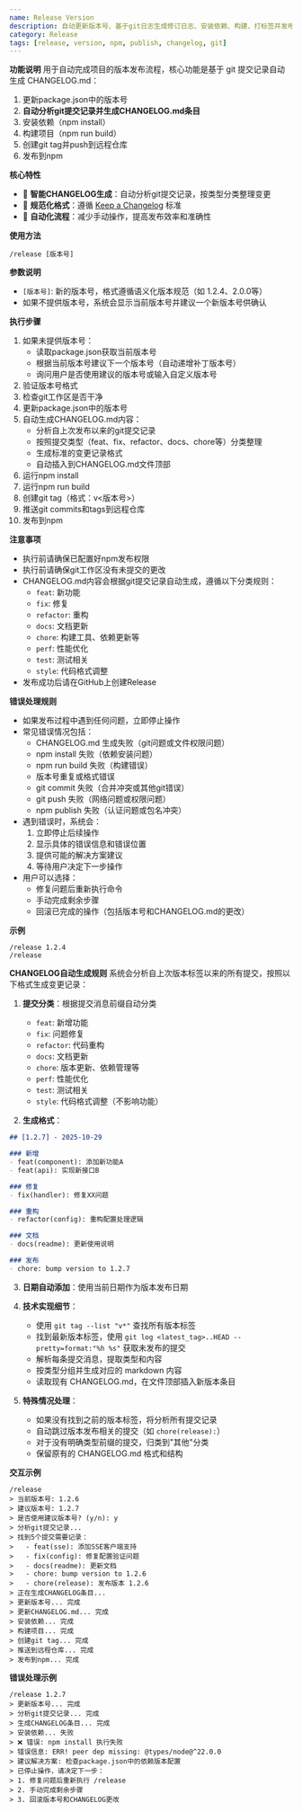 ```yaml
---
name: Release Version
description: 自动更新版本号、基于git日志生成修订日志、安装依赖、构建、打标签并发布到npm
category: Release
tags: [release, version, npm, publish, changelog, git]
---
```


**功能说明**
用于自动完成项目的版本发布流程，核心功能是基于 git 提交记录自动生成 CHANGELOG.md：

1. 更新package.json中的版本号
2. **自动分析git提交记录并生成CHANGELOG.md条目**
3. 安装依赖（npm install）
4. 构建项目（npm run build）
5. 创建git tag并push到远程仓库
6. 发布到npm

**核心特性**
- 🚀 **智能CHANGELOG生成**：自动分析git提交记录，按类型分类整理变更
- 📝 **规范化格式**：遵循 [Keep a Changelog](https://keepachangelog.com/zh-CN/1.0.0/) 标准
- 🔄 **自动化流程**：减少手动操作，提高发布效率和准确性

**使用方法**
```
/release [版本号]
```

**参数说明**
- `[版本号]`: 新的版本号，格式遵循语义化版本规范（如 1.2.4、2.0.0等）
- 如果不提供版本号，系统会显示当前版本号并建议一个新版本号供确认

**执行步骤**
1. 如果未提供版本号：
   - 读取package.json获取当前版本号
   - 根据当前版本号建议下一个版本号（自动递增补丁版本号）
   - 询问用户是否使用建议的版本号或输入自定义版本号
2. 验证版本号格式
3. 检查git工作区是否干净
4. 更新package.json中的版本号
5. 自动生成CHANGELOG.md内容：
   - 分析自上次发布以来的git提交记录
   - 按照提交类型（feat、fix、refactor、docs、chore等）分类整理
   - 生成标准的变更记录格式
   - 自动插入到CHANGELOG.md文件顶部
6. 运行npm install
7. 运行npm run build
8. 创建git tag（格式：v<版本号>）
9. 推送git commits和tags到远程仓库
10. 发布到npm

**注意事项**
- 执行前请确保已配置好npm发布权限
- 执行前请确保git工作区没有未提交的更改
- CHANGELOG.md内容会根据git提交记录自动生成，遵循以下分类规则：
  - `feat`: 新功能
  - `fix`: 修复
  - `refactor`: 重构
  - `docs`: 文档更新
  - `chore`: 构建工具、依赖更新等
  - `perf`: 性能优化
  - `test`: 测试相关
  - `style`: 代码格式调整
- 发布成功后请在GitHub上创建Release

**错误处理规则**
- 如果发布过程中遇到任何问题，立即停止操作
- 常见错误情况包括：
  - CHANGELOG.md 生成失败（git问题或文件权限问题）
  - npm install 失败（依赖安装问题）
  - npm run build 失败（构建错误）
  - 版本号重复或格式错误
  - git commit 失败（合并冲突或其他git错误）
  - git push 失败（网络问题或权限问题）
  - npm publish 失败（认证问题或包名冲突）
- 遇到错误时，系统会：
  1. 立即停止后续操作
  2. 显示具体的错误信息和错误位置
  3. 提供可能的解决方案建议
  4. 等待用户决定下一步操作
- 用户可以选择：
  - 修复问题后重新执行命令
  - 手动完成剩余步骤
  - 回滚已完成的操作（包括版本号和CHANGELOG.md的更改）

**示例**
```
/release 1.2.4
/release
```

**CHANGELOG自动生成规则**
系统会分析自上次版本标签以来的所有提交，按照以下格式生成变更记录：

1. **提交分类**：根据提交消息前缀自动分类
   - `feat`: 新增功能
   - `fix`: 问题修复
   - `refactor`: 代码重构
   - `docs`: 文档更新
   - `chore`: 版本更新、依赖管理等
   - `perf`: 性能优化
   - `test`: 测试相关
   - `style`: 代码格式调整（不影响功能）

2. **生成格式**：
```markdown
## [1.2.7] - 2025-10-29

### 新增
- feat(component): 添加新功能A
- feat(api): 实现新接口B

### 修复
- fix(handler): 修复XX问题

### 重构
- refactor(config): 重构配置处理逻辑

### 文档
- docs(readme): 更新使用说明

### 发布
- chore: bump version to 1.2.7
```

3. **日期自动添加**：使用当前日期作为版本发布日期

4. **技术实现细节**：
   - 使用 `git tag --list "v*"` 查找所有版本标签
   - 找到最新版本标签，使用 `git log <latest_tag>..HEAD --pretty=format:"%h %s"` 获取未发布的提交
   - 解析每条提交消息，提取类型和内容
   - 按类型分组并生成对应的 markdown 内容
   - 读取现有 CHANGELOG.md，在文件顶部插入新版本条目

5. **特殊情况处理**：
   - 如果没有找到之前的版本标签，将分析所有提交记录
   - 自动跳过版本发布相关的提交（如 `chore(release):`）
   - 对于没有明确类型前缀的提交，归类到"其他"分类
   - 保留原有的 CHANGELOG.md 格式和结构

**交互示例**
```
/release
> 当前版本号: 1.2.6
> 建议版本号: 1.2.7
> 是否使用建议版本号? (y/n): y
> 分析git提交记录...
> 找到5个提交需要记录：
>   - feat(sse): 添加SSE客户端支持
>   - fix(config): 修复配置验证问题
>   - docs(readme): 更新文档
>   - chore: bump version to 1.2.6
>   - chore(release): 发布版本 1.2.6
> 正在生成CHANGELOG条目...
> 更新版本号... 完成
> 更新CHANGELOG.md... 完成
> 安装依赖... 完成
> 构建项目... 完成
> 创建git tag... 完成
> 推送到远程仓库... 完成
> 发布到npm... 完成
```

**错误处理示例**
```
/release 1.2.7
> 更新版本号... 完成
> 分析git提交记录... 完成
> 生成CHANGELOG条目... 完成
> 安装依赖... 失败
> ❌ 错误: npm install 执行失败
> 错误信息: ERR! peer dep missing: @types/node@^22.0.0
> 建议解决方案: 检查package.json中的依赖版本配置
> 已停止操作，请决定下一步：
> 1. 修复问题后重新执行 /release
> 2. 手动完成剩余步骤
> 3. 回滚版本号和CHANGELOG更改
```